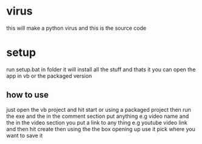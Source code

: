 # virus
this will make a python virus and this is the source code 
<h1>setup</h1>
run setup.bat in folder it will install all the stuff and thats it 
you can open the app in vb or the packaged version
<h2>how to use</h2>
just open the vb project and hit start or using a packaged project then run the exe 
and the in the comment section put anything e.g video name 
and the in the video section you put a link to any thing e.g youtube video link 
and then hit create then using the the box opening up use it pick where you want to save it 
